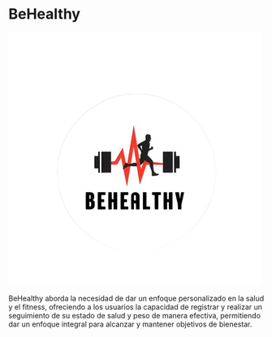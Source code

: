 # BeHealthy
![Texto alternativo de la imagen](https://github.com/Edwinventura110/PROYECTO-DE-CATEDRA-DAW/blob/de9c3c8b2fac82b9669bc08594ccb77729586e08/LOGO%20BEHEALTHY.png)

BeHealthy aborda la necesidad de dar un enfoque personalizado en la salud y el fitness, ofreciendo a los usuarios la capacidad de registrar y realizar un seguimiento de su estado de salud y peso de manera efectiva, permitiendo dar un enfoque integral para alcanzar y mantener objetivos de bienestar.

[LINK DE TRELLO]: https://trello.com/invite/b/Hoxi3jwS/ATTI27086af8e367f0e0b6e06a7d65d3d0b088EBF812/proyecto-de-catedra-daw








